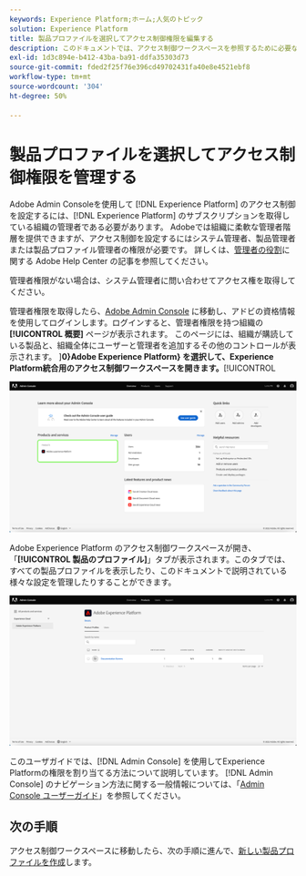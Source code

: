 ```yaml
---
keywords: Experience Platform;ホーム;人気のトピック
solution: Experience Platform
title: 製品プロファイルを選択してアクセス制御権限を編集する
description: このドキュメントでは、アクセス制御ワークスペースを参照するために必要な手順について説明します。Adobe Admin Consoleを使用してExperience Platformのアクセス制御を設定するには、Experience Platformのサブスクリプションを取得している組織の管理者である必要があります。
exl-id: 1d3c894e-b412-43ba-ba91-ddfa35303d73
source-git-commit: fded2f25f76e396cd49702431fa40e8e4521ebf8
workflow-type: tm+mt
source-wordcount: '304'
ht-degree: 50%

---
```


# 製品プロファイルを選択してアクセス制御権限を管理する

Adobe Admin Consoleを使用して [!DNL Experience Platform] のアクセス制御を設定するには、[!DNL Experience Platform] のサブスクリプションを取得している組織の管理者である必要があります。 Adobeでは組織に柔軟な管理者階層を提供できますが、アクセス制御を設定するにはシステム管理者、製品管理者または製品プロファイル管理者の権限が必要です。 詳しくは、[管理者の役割](https://helpx.adobe.com/jp/enterprise/using/admin-roles.html)に関する Adobe Help Center の記事を参照してください。

管理者権限がない場合は、システム管理者に問い合わせてアクセス権を取得してください。

管理者権限を取得したら、[Adobe Admin Console](https://adminconsole.adobe.com) に移動し、アドビの資格情報を使用してログインします。ログインすると、管理者権限を持つ組織の **[!UICONTROL 概要]** ページが表示されます。 このページには、組織が購読している製品と、組織全体にユーザーと管理者を追加するその他のコントロールが表示されます。 ]**0}Adobe Experience Platform} を選択して、Experience Platform統合用のアクセス制御ワークスペースを開きます。**[!UICONTROL 

![select-product](../images/select-product.png)

Adobe Experience Platform のアクセス制御ワークスペースが開き、「**[!UICONTROL 製品のプロファイル]**」タブが表示されます。このタブでは、すべての製品プロファイルを表示したり、このドキュメントで説明されている様々な設定を管理したりすることができます。

![select-product-profile](../images/select-product-profile.png)

このユーザガイドでは、[!DNL Admin Console] を使用してExperience Platformの権限を割り当てる方法について説明しています。 [!DNL Admin Console] のナビゲーション方法に関する一般情報については、「[Admin Console ユーザーガイド](https://helpx.adobe.com/jp/enterprise/using/admin-console.html)」を参照してください。

## 次の手順

アクセス制御ワークスペースに移動したら、次の手順に進んで、[新しい製品プロファイルを作成](create-profile.md)します。

